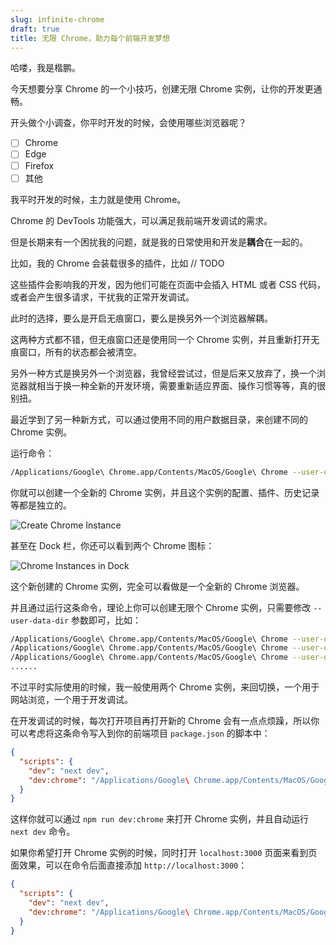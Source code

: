 ```yaml
---
slug: infinite-chrome
draft: true
title: 无限 Chrome，助力每个前端开发梦想
---
```


哈喽，我是楷鹏。

今天想要分享 Chrome 的一个小技巧，创建无限 Chrome 实例，让你的开发更通畅。

开头做个小调查，你平时开发的时候，会使用哪些浏览器呢？

- [ ] Chrome
- [ ] Edge
- [ ] Firefox
- [ ] 其他

我平时开发的时候，主力就是使用 Chrome。

Chrome 的 DevTools 功能强大，可以满足我前端开发调试的需求。

但是长期来有一个困扰我的问题，就是我的日常使用和开发是**耦合**在一起的。

比如，我的 Chrome 会装载很多的插件，比如 // TODO

这些插件会影响我的开发，因为他们可能在页面中会插入 HTML 或者 CSS 代码，或者会产生很多请求，干扰我的正常开发调试。

<!-- 展示 DevTools 的 layer Tab，查看插入的豆包、Cubox 插件  -->

此时的选择，要么是开启无痕窗口，要么是换另外一个浏览器解耦。

这两种方式都不错，但无痕窗口还是使用同一个 Chrome 实例，并且重新打开无痕窗口，所有的状态都会被清空。

另外一种方式是换另外一个浏览器，我曾经尝试过，但是后来又放弃了，换一个浏览器就相当于换一种全新的开发环境，需要重新适应界面、操作习惯等等，真的很别扭。

最近学到了另一种新方式，可以通过使用不同的用户数据目录，来创建不同的 Chrome 实例。

运行命令：

```bash
/Applications/Google\ Chrome.app/Contents/MacOS/Google\ Chrome --user-data-dir="/tmp/chrome_user_dir_1"
```

你就可以创建一个全新的 Chrome 实例，并且这个实例的配置、插件、历史记录等都是独立的。

![Create Chrome Instance](https://img.wukaipeng.com//2025/07/08-002759-3B2OHR-image-20250708002759144.png)

甚至在 Dock 栏，你还可以看到两个 Chrome 图标：

![Chrome Instances in Dock](https://img.wukaipeng.com//2025/07/08-003053-0GuO3E-image-20250708003053037.png)

这个新创建的 Chrome 实例，完全可以看做是一个全新的 Chrome 浏览器。

并且通过运行这条命令，理论上你可以创建无限个 Chrome 实例，只需要修改 `--user-data-dir` 参数即可，比如：

```bash
/Applications/Google\ Chrome.app/Contents/MacOS/Google\ Chrome --user-data-dir="/tmp/chrome_user_dir_2"
/Applications/Google\ Chrome.app/Contents/MacOS/Google\ Chrome --user-data-dir="/tmp/chrome_user_dir_3"
/Applications/Google\ Chrome.app/Contents/MacOS/Google\ Chrome --user-data-dir="/tmp/chrome_user_dir_4"
......
```

不过平时实际使用的时候，我一般使用两个 Chrome 实例，来回切换，一个用于网站浏览，一个用于开发调试。

在开发调试的时候，每次打开项目再打开新的 Chrome 会有一点点烦躁，所以你可以考虑将这条命令写入到你的前端项目 `package.json` 的脚本中：

```json
{
  "scripts": {
    "dev": "next dev",
    "dev:chrome": "/Applications/Google\ Chrome.app/Contents/MacOS/Google\ Chrome --user-data-dir=\"/tmp/chrome_user_dir_1\" && npm run dev"
  }
}
```

这样你就可以通过 `npm run dev:chrome` 来打开 Chrome 实例，并且自动运行 `next dev` 命令。

如果你希望打开 Chrome 实例的时候，同时打开 `localhost:3000` 页面来看到页面效果，可以在命令后面直接添加 `http://localhost:3000`：

```json
{
  "scripts": {
    "dev": "next dev",
    "dev:chrome": "/Applications/Google\ Chrome.app/Contents/MacOS/Google\ Chrome --user-data-dir=\"/tmp/chrome_user_dir_1\" http://localhost:3000 && npm run dev"
  }
}
```


